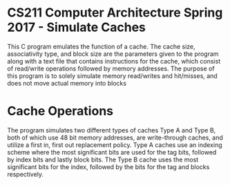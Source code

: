 # CS211 Computer Architecture Spring 2017 - Simulate Caches
This C program emulates the function of a cache. The cache size, associativity type, and block size are the parameters given to the program along with a text file that contains instructions for the cache, which consist of read/write operations followed by memory addresses. The purpose of this program is to solely simulate memory read/writes and hit/misses, and does not move actual memory into blocks

# Cache Operations
The program simulates two different types of caches Type A and Type B, both of which use 48 bit memory addresses, are write-through caches, and utilize a first in, first out replacement policy. Type A caches use an indexing scheme where the most significant bits are used for the tag bits, followed by index bits and lastly block bits. The Type B cache uses the most significant bits for the index, followed by the bits for the tag and blocks respectively. 
